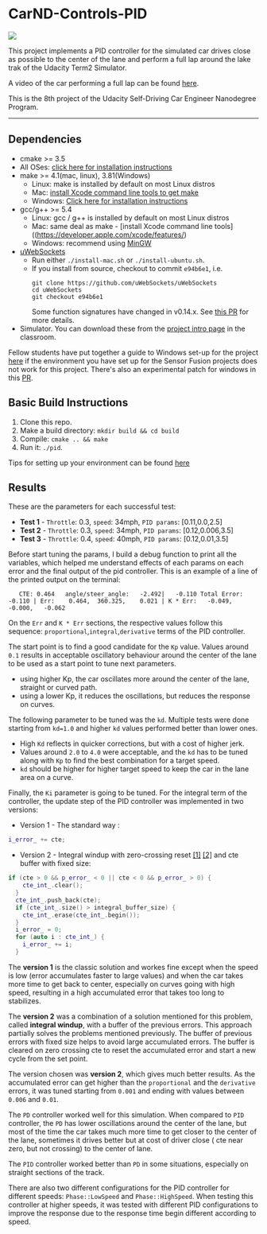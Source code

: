 # CarND-Controls-PID

![](images/pid_30mph_c3.gif)

This project implements a PID controller for the simulated car drives close as possible to the center of the lane and perform a full lap around the lake trak of the Udacity Term2 Simulator.

A video of the car performing a full lap can be found [here](https://youtu.be/_DgkelTIHSw).

This is the 8th project of the Udacity Self-Driving Car Engineer Nanodegree Program.

---

## Dependencies

* cmake >= 3.5
 * All OSes: [click here for installation instructions](https://cmake.org/install/)
* make >= 4.1(mac, linux), 3.81(Windows)
  * Linux: make is installed by default on most Linux distros
  * Mac: [install Xcode command line tools to get make](https://developer.apple.com/xcode/features/)
  * Windows: [Click here for installation instructions](http://gnuwin32.sourceforge.net/packages/make.htm)
* gcc/g++ >= 5.4
  * Linux: gcc / g++ is installed by default on most Linux distros
  * Mac: same deal as make - [install Xcode command line tools]((https://developer.apple.com/xcode/features/)
  * Windows: recommend using [MinGW](http://www.mingw.org/)
* [uWebSockets](https://github.com/uWebSockets/uWebSockets)
  * Run either `./install-mac.sh` or `./install-ubuntu.sh`.
  * If you install from source, checkout to commit `e94b6e1`, i.e.
    ```
    git clone https://github.com/uWebSockets/uWebSockets 
    cd uWebSockets
    git checkout e94b6e1
    ```
    Some function signatures have changed in v0.14.x. See [this PR](https://github.com/udacity/CarND-MPC-Project/pull/3) for more details.
* Simulator. You can download these from the [project intro page](https://github.com/udacity/self-driving-car-sim/releases) in the classroom.

Fellow students have put together a guide to Windows set-up for the project [here](https://s3-us-west-1.amazonaws.com/udacity-selfdrivingcar/files/Kidnapped_Vehicle_Windows_Setup.pdf) if the environment you have set up for the Sensor Fusion projects does not work for this project. There's also an experimental patch for windows in this [PR](https://github.com/udacity/CarND-PID-Control-Project/pull/3).

## Basic Build Instructions

1. Clone this repo.
2. Make a build directory: `mkdir build && cd build`
3. Compile: `cmake .. && make`
4. Run it: `./pid`. 

Tips for setting up your environment can be found [here](https://classroom.udacity.com/nanodegrees/nd013/parts/40f38239-66b6-46ec-ae68-03afd8a601c8/modules/0949fca6-b379-42af-a919-ee50aa304e6a/lessons/f758c44c-5e40-4e01-93b5-1a82aa4e044f/concepts/23d376c7-0195-4276-bdf0-e02f1f3c665d)


## Results

These are the parameters for each successful test:

- **Test 1** - `Throttle`: 0.3, `speed`: 34mph, `PID params`: [0.11,0.0,2.5]
- **Test 2** - `Throttle`: 0.3, `speed`: 34mph, `PID params`: [0.12,0.006,3.5]
- **Test 3** - `Throttle`: 0.4, `speed`: 40mph, `PID params`: [0.12,0.01,3.5]

Before start tuning the params, I build a debug function to print all the variables, which helped me understand effects of each params on each error and the final output of the pid controller. This is an example of a line of the printed output on the terminal:

```shell
   CTE: 0.464   angle/steer_angle:   -2.492|   -0.110 Total Error:   -0.110 | Err:    0.464,  360.325,    0.021 | K * Err:   -0.049,   -0.000,   -0.062
```

On the `Err` and `K * Err` sections, the respective values follow this sequence: `proportional`,`integral`,`derivative` terms of the PID controller.

The start point is to find a good candidate for the `Kp` value. Values around `0.1` results in acceptable oscillatory behaviour around the center of the lane to be used as a start point to tune next parameters.

-  using higher Kp, the car oscillates more around the center of the lane, straight or curved path.
- using a lower Kp, it reduces the oscillations, but reduces the response on curves. 

The following parameter to be tuned was the `kd`. Multiple tests were done starting from `kd=1.0` and higher `kd` values performed better than lower ones.  

- High `Kd` reflects in quicker corrections, but with a cost of higher jerk.
- Values around `2.0` to `4.0` were acceptable, and the `kd` has to be tuned along with `Kp` to find the best combination for a target speed.
- `kd` should be higher for higher target speed to keep the car in the lane area on a curve.

Finally, the `Ki` parameter is going to be tuned. For the integral term of the controller, the update step of the PID controller was implemented in two versions:

- Version 1 - The standard way : 

```c++
i_error_ += cte;
```

- Version 2 - Integral windup with zero-crossing reset [[1]](https://en.wikipedia.org/wiki/Integral_windup) [[2]](https://www.cds.caltech.edu/~murray/courses/cds101/fa02/caltech/astrom-ch6.pdf) and cte buffer with fixed size:

```c++
if (cte > 0 && p_error_ < 0 || cte < 0 && p_error_ > 0) {
    cte_int_.clear();
  }
  cte_int_.push_back(cte);
  if (cte_int_.size() > integral_buffer_size) {
    cte_int_.erase(cte_int_.begin());
  }
  i_error_ = 0;
  for (auto i : cte_int_) {
    i_error_ += i;
  }
```

The **version 1** is the classic solution and workes fine except when the speed is low (error accumulates faster to large values) and when the car takes more time to get back to center, especially on curves going with high speed, resulting in a high accumulated error that takes too long to stabilizes.

The **version 2** was a combination of a solution mentioned for this problem, called **integral windup**, with a buffer of the previous errors. This approach partially solves the problems mentioned previously. The buffer of previous errors with fixed size helps to avoid large accumulated errors. The buffer is cleared on zero crossing cte to reset the accumulated error and start a new cycle from the set point.

The version chosen was **version 2**, which gives much better results. As the accumulated error can get higher than the `proportional` and the `derivative` errors, it was tuned starting from `0.001` and ending with values between `0.006` and `0.01`.

The `PD` controller worked well for this simulation. When compared to `PID` controller, the `PD` has lower oscillations around the center of the lane, but most of the time the car takes much more time to get closer to the center of the lane, sometimes it drives better but at cost of driver close ( cte near zero, but not crossing) to the center of lane.

The `PID` controller worked better than `PD` in some situations, especially on straight sections of the track.

There are also two different configurations for the PID controller for different speeds: `Phase::LowSpeed` and `Phase::HighSpeed`. When testing this controller at higher speeds, it was tested with different PID configurations to improve the response due to the response time begin different according to speed.